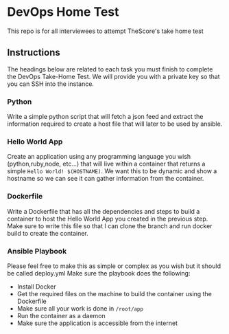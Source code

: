 # DevOps Home Test

This repo is for all interviewees to attempt TheScore's take home test

## Instructions
The headings below are related to each task you must finish to complete the DevOps Take-Home Test. We will provide you with a private key so that you can SSH into the instance.

### Python
Write a simple python script that will fetch a json feed and extract the information required to create a host file that will later to be used by ansible.

### Hello World App
Create an application using any programming language you wish (python,ruby,node, etc...) that will live within a container that returns a simple `Hello World! $(HOSTNAME)`. We want this to be dynamic and show a hostname so we can see it can gather information from the container.

### Dockerfile
Write a Dockerfile that has all the dependencies and steps to build a container to host the Hello World App you created in the previous step. Make sure to write this file so that I can clone the branch and run docker build to create the container. 

### Ansible Playbook
Please feel free to make this as simple or complex as you wish but it should be called deploy.yml
Make sure the playbook does the following:
  - Install Docker
  - Get the required files on the machine to build the container using the Dockerfile
  - Make sure all your work is done in `/root/app`
  - Run the container as a daemon
  - Make sure the application is accessible from the internet
